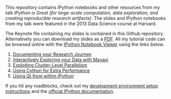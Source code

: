This repository contains IPython notebooks and other resources from my talk _IPython is Great (for large-scale computation, data exploration, and creating reproducible research artifacts)_. The slides and IPython notebooks from my talk were featured in the 2013 Data Science course at Harvard.

The Keynote file containing my slides is contained in this Github repository. Alternatively you can download my slides as a <a href='https://github.com/mroberts3000/IPythonIsGreat/raw/master/IPython is Great.pdf'>PDF</a>. All my tutorial code can be browsed online with the <a href='http://nbviewer.ipython.org/'>IPython Notebook Viewer</a> using the links below.

1. <a href='http://nbviewer.ipython.org/urls/raw.github.com/mroberts3000/IPythonIsGreat/master/IPython/01 Documenting your Research Journey.ipynb'>Documenting your Research Journey</a>
2. <a href='http://nbviewer.ipython.org/urls/raw.github.com/mroberts3000/IPythonIsGreat/master/IPython/02 Interactively Exploring your Data with Mayavi.ipynb'>Interactively Exploring your Data with Mayavi</a>
3. <a href='http://nbviewer.ipython.org/urls/raw.github.com/mroberts3000/IPythonIsGreat/master/IPython/03 Exploiting Cluster-Level Parallelism.ipynb'>Exploiting Cluster-Level Parallelism</a>
4. <a href='http://nbviewer.ipython.org/urls/raw.github.com/mroberts3000/IPythonIsGreat/master/IPython/04 Using Cython for Extra Performance.ipynb'>Using Cython for Extra Performance</a>
5. <a href='http://nbviewer.ipython.org/urls/raw.github.com/mroberts3000/IPythonIsGreat/master/IPython/05 Using Qt from within IPython.ipynb'>Using Qt from within IPython</a>

If you hit any roadblocks, check out my <a href='https://www.evernote.com/shard/s231/sh/8bb33cf0-d293-40b1-97e3-5a83e8a06ccf/ad73af4d68a2f062ad22c4557d5136cc'>development environment setup instructions</a> and the <a href='http://ipython.org/documentation.html'>official IPython documentation</a>.
